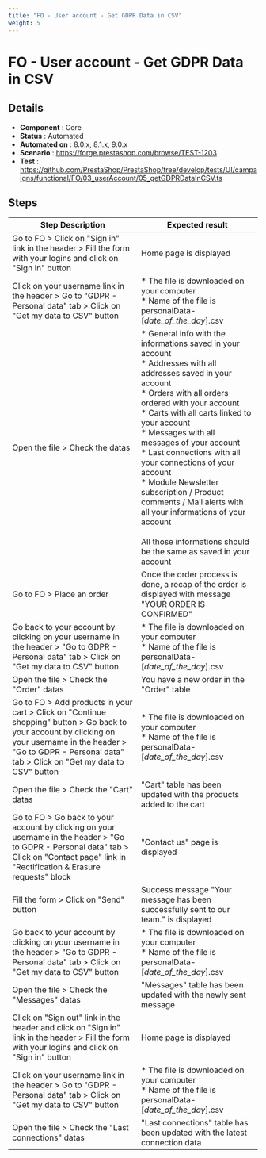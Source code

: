 ```yaml
---
title: "FO - User account - Get GDPR Data in CSV"
weight: 5
---
```


# FO - User account - Get GDPR Data in CSV
## Details
* **Component** : Core
* **Status** : Automated
* **Automated on** : 8.0.x, 8.1.x, 9.0.x
* **Scenario** : https://forge.prestashop.com/browse/TEST-1203
* **Test** : https://github.com/PrestaShop/PrestaShop/tree/develop/tests/UI/campaigns/functional/FO/03_userAccount/05_getGDPRDataInCSV.ts

## Steps
| Step Description | Expected result |
| ----- | ----- |
| Go to FO > Click on "Sign in" link in the header > Fill the form with your logins and click on "Sign in" button | Home page is displayed |
| Click on your username link in the header > Go to "GDPR - Personal data" tab > Click on "Get my data to CSV" button | * The file is downloaded on your computer<br> * Name of the file is personalData-[_date_of_the_day_].csv |
| Open the file > Check the datas | * General info with the informations saved in your account<br> * Addresses with all addresses saved in your account<br> * Orders with all orders ordered with your account<br> * Carts with all carts linked to your account<br> * Messages with all messages of your account<br> * Last connections with all your connections of your account<br> * Module Newsletter subscription / Product comments / Mail alerts with all your informations of your account<br><br>All those informations should be the same as saved in your account |
| Go to FO > Place an order | Once the order process is done, a recap of the order is displayed with message "YOUR ORDER IS CONFIRMED" |
| Go back to your account by clicking on your username in the header > "Go to GDPR - Personal data" tab > Click on "Get my data to CSV" button | * The file is downloaded on your computer<br> * Name of the file is personalData-[_date_of_the_day_].csv |
| Open the file > Check the "Order" datas | You have a new order in the "Order" table |
| Go to FO > Add products in your cart > Click on "Continue shopping" button > Go back to your account by clicking on your username in the header > "Go to GDPR - Personal data" tab > Click on "Get my data to CSV" button | * The file is downloaded on your computer<br> * Name of the file is personalData-[_date_of_the_day_].csv |
| Open the file > Check the "Cart" datas | "Cart" table has been updated with the products added to the cart |
| Go to FO > Go back to your account by clicking on your username in the header > "Go to GDPR - Personal data" tab > Click on "Contact page" link in "Rectification & Erasure requests" block | "Contact us" page is displayed |
| Fill the form > Click on "Send" button | Success message "Your message has been successfully sent to our team." is displayed |
| Go back to your account by clicking on your username in the header > "Go to GDPR - Personal data" tab > Click on "Get my data to CSV" button | * The file is downloaded on your computer<br> * Name of the file is personalData-[_date_of_the_day_].csv |
| Open the file > Check the "Messages" datas | "Messages" table has been updated with the newly sent message |
| Click on "Sign out" link in the header and click on "Sign in" link in the header > Fill the form with your logins and click on "Sign in" button | Home page is displayed |
| Click on your username link in the header > Go to "GDPR - Personal data" tab > Click on "Get my data to CSV" button | * The file is downloaded on your computer<br> * Name of the file is personalData-[_date_of_the_day_].csv |
| Open the file > Check the "Last connections" datas | "Last connections" table has been updated with the latest connection data |
